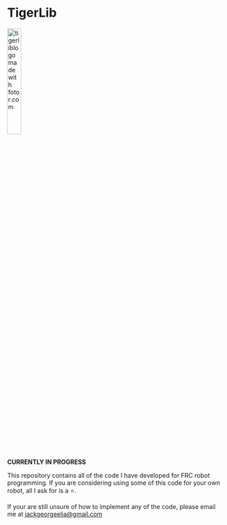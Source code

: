 # TigerLib
<img src="https://github.com/JacksonElia/TigerLib/assets/85963782/4c976dcb-8c63-46a0-ab9b-80eb4fcd9aa8" alt="tigerliblogo made with fotor.com" width="25%">


**CURRENTLY IN PROGRESS**

This repository contains all of the code I have developed for FRC robot programming. If you are considering using some of this code for your own robot, all I ask for is a ⭐.

If your are still unsure of how to implement any of the code, please email me at [jackgeorgeelia@gmail.com](mailto:jackgeorgeelia@gmail.com)
